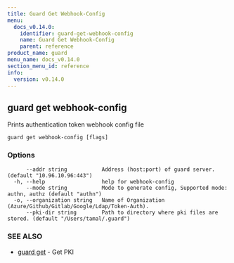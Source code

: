 ```yaml
---
title: Guard Get Webhook-Config
menu:
  docs_v0.14.0:
    identifier: guard-get-webhook-config
    name: Guard Get Webhook-Config
    parent: reference
product_name: guard
menu_name: docs_v0.14.0
section_menu_id: reference
info:
  version: v0.14.0
---
```


## guard get webhook-config

Prints authentication token webhook config file

```
guard get webhook-config [flags]
```

### Options

```
      --addr string           Address (host:port) of guard server. (default "10.96.10.96:443")
  -h, --help                  help for webhook-config
      --mode string           Mode to generate config, Supported mode: authn, authz (default "authn")
  -o, --organization string   Name of Organization (Azure/Github/Gitlab/Google/Ldap/Token-Auth).
      --pki-dir string        Path to directory where pki files are stored. (default "/Users/tamal/.guard")
```

### SEE ALSO

* [guard get](/docs/v0.14.0/reference/guard_get)	 - Get PKI

